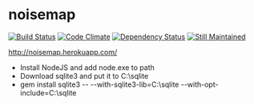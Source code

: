 noisemap
========

[![Build Status](https://travis-ci.org/lukaselmer/noisemap.png?branch=master)](https://travis-ci.org/lukaselmer/noisemap)
[![Code Climate](https://codeclimate.com/github/lukaselmer/noisemap.png)](https://codeclimate.com/github/lukaselmer/noisemap)
[![Dependency Status](https://gemnasium.com/lukaselmer/noisemap.png)](https://gemnasium.com/lukaselmer/noisemap)
[![Still Maintained](https://a248.e.akamai.net/camo.github.com/9c977523be7fce95c026a1b7d9673903f82e59cd/687474703a2f2f7374696c6c6d61696e7461696e65642e636f6d2f7374696c6c6d61696e7461696e65642f7374696c6c6d61696e7461696e65642e706e67)](http://stillmaintained.com/lukaselmer/noisemap)

http://noisemap.herokuapp.com/

* Install NodeJS and add node.exe to path
* Download sqlite3 and put it to C:\sqlite
* gem install sqlite3 -- --with-sqlite3-lib=C:\sqlite --with-opt-include=C:\sqlite

